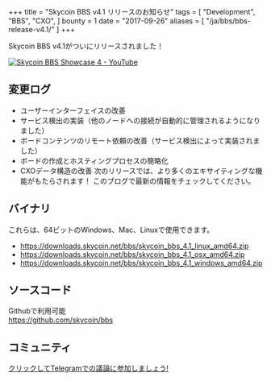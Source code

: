 +++
title = "Skycoin BBS v4.1 リリースのお知らせ"
tags = [
    "Development",
    "BBS",
    "CXO",
]
bounty = 1
date = "2017-09-26"
aliases = [
	"/ja/bbs/bbs-release-v4.1/"
]
+++

Skycoin BBS v4.1がついにリリースされました！

[![Skycoin BBS Showcase 4 - YouTube](/img/bbs-4.jpg)](https://youtu.be/6ZqwgefYauU)

## 変更ログ
- ユーザーインターフェイスの改善
- サービス検出の実装（他のノードへの接続が自動的に管理されるようになりました）
- ボードコンテンツのリモート依頼の改善（サービス検出によって実装されました）
- ボードの作成とホスティングプロセスの簡略化
- CXOデータ構造の改善
次のリリースでは、より多くのエキサイティングな機能がもたらされます！ このブログで最新の情報をチェックしてください。

## バイナリ

これらは、64ビットのWindows、Mac、Linuxで使用できます。

- https://downloads.skycoin.net/bbs/skycoin_bbs_4.1_linux_amd64.zip
- https://downloads.skycoin.net/bbs/skycoin_bbs_4.1_osx_amd64.zip
- https://downloads.skycoin.net/bbs/skycoin_bbs_4.1_windows_amd64.zip

## ソースコード

Githubで利用可能 \
https://github.com/skycoin/bbs

## コミュニティ
[クリックしてTelegramでの議論に参加しましょう!](https://t.me/skycoinbbs)
